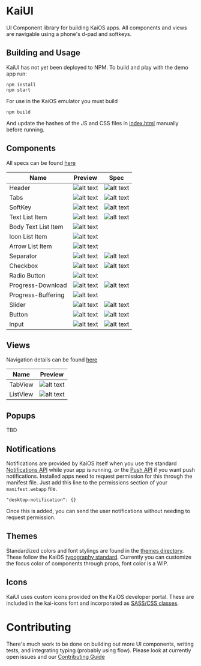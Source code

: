 # KaiUI

UI Component library for building KaiOS apps. All components and views are navigable using a phone's d-pad and softkeys.

## Building and Usage

KaiUI has not yet been deployed to NPM. To build and play with the demo app run:

```
npm install
npm start
```

For use in the KaiOS emulator you must build

```
npm build
```

And update the hashes of the JS and CSS files in [index.html](https://github.com/AdrianMachado/KaiUI/blob/master/index.html) manually before running.

## Components

All specs can be found [here](https://developer.kaiostech.com/design-guide/ui-component)

| Name                | Preview                                                                                  | Spec                                                                           |
| ------------------- | ---------------------------------------------------------------------------------------- | ------------------------------------------------------------------------------ |
| Header              | ![alt text](./component_screenshots/kaiui-header.png 'Header')                           | ![alt text](./component_screenshots/kaiui-header-spec.png 'Header spec')       |
| Tabs                | ![alt text](./component_screenshots/kaiui-tabs.gif 'Tabs')                               | ![alt text](./component_screenshots/kaiui-tabs-spec.png 'Header spec')         |
| SoftKey             | ![alt text](./component_screenshots/kaiui-softkey.png 'Tabs')                            | ![alt text](./component_screenshots/kaiui-softkey-spec.png 'Header spec')      |
| Text List Item      | ![alt text](./component_screenshots/kaiui-text-list-item.png 'Text List Item')           | ![alt text](./component_screenshots/kaiui-list-item-spec.png 'List item spec') |
| Body Text List Item | ![alt text](./component_screenshots/kaiui-body-text-list-item.png 'Body Text List Item') |                                                                                |
| Icon List Item      | ![alt text](./component_screenshots/kaiui-icon-list-item.png 'Icon List Item')           |                                                                                |
| Arrow List Item     | ![alt text](./component_screenshots/kaiui-arrow-list-item.png 'Arrow Text List Item')    |                                                                                |
| Separator           | ![alt text](./component_screenshots/kaiui-separator.png 'Separator')                     | ![alt text](./component_screenshots/kaiui-separator-spec.png 'Separator spec') |
| Checkbox            | ![alt text](./component_screenshots/kaiui-cb.png 'Checkbox')                             | ![alt text](./component_screenshots/kaiui-cb-spec.png 'Checkbox spec')         |
| Radio Button        | ![alt text](./component_screenshots/kaiui-rb.png 'Radio button')                         |                                                                                |
| Progress-Download   | ![alt text](./component_screenshots/kaiui-progress-download.png 'Download')              | ![alt text](./component_screenshots/kaiui-progress-spec.png 'Progress spec')   |
| Progress-Buffering  | ![alt text](./component_screenshots/kaiui-progress-buffer.gif 'Buffering')               |                                                                                |
| Slider              | ![alt text](./component_screenshots/kaiui-slider.gif 'Slider')                           | ![alt text](./component_screenshots/kaiui-slider-spec.png 'Slider spec')       |
| Button              | ![alt text](./component_screenshots/kaiui-button.png 'Button')                           | ![alt text](./component_screenshots/kaiui-button-spec.png 'Button spec')       |
| Input               | ![alt text](./component_screenshots/kaiui-input.png 'Input')                             | ![alt text](./component_screenshots/kaiui-input-spec.png 'Input')              |

## Views

Navigation details can be found [here](https://developer.kaiostech.com/design-guide/basic-navigation)

| Name     | Preview                                                              |
| -------- | -------------------------------------------------------------------- |
| TabView  | ![alt text](./component_screenshots/kaiui-tab-view.gif 'Tab view')   |
| ListView | ![alt text](./component_screenshots/kaiui-list-view.gif 'List view') |

## Popups

TBD

## Notifications

Notifications are provided by KaiOS itself when you use the standard [Notifications API](https://developer.mozilla.org/en-US/docs/Web/API/notification) while your app is running, or the [Push API](https://developer.mozilla.org/en-US/docs/Web/API/Push_API) if you want push notifications. Installed apps need to request permission for this through the manifest file. Just add this line to the permissions section of your `manifest.webapp` file.

```
"desktop-notification": {}
```

Once this is added, you can send the user notifications without needing to request permission.

## Themes

Standardized colors and font stylings are found in the [themes directory](https://github.com/AdrianMachado/KaiUI/tree/master/src/theme). These follow the KaiOS [typography standard](https://developer.kaiostech.com/design-guide/typography).
Currently you can customize the focus color of components through props, font color is a WIP.

## Icons

KaiUI uses custom icons provided on the KaiOS developer portal. These are included in the kai-icons font and incorporated as [SASS/CSS classes](https://github.com/AdrianMachado/KaiUI/tree/master/src/kai-font).

# Contributing

There's much work to be done on building out more UI components, writing tests, and integrating typing (probably using flow).
Please look at currently open issues and our [Contributing Guide](https://github.com/AdrianMachado/KaiUI/blob/master/CONTRIBUTING.md)
